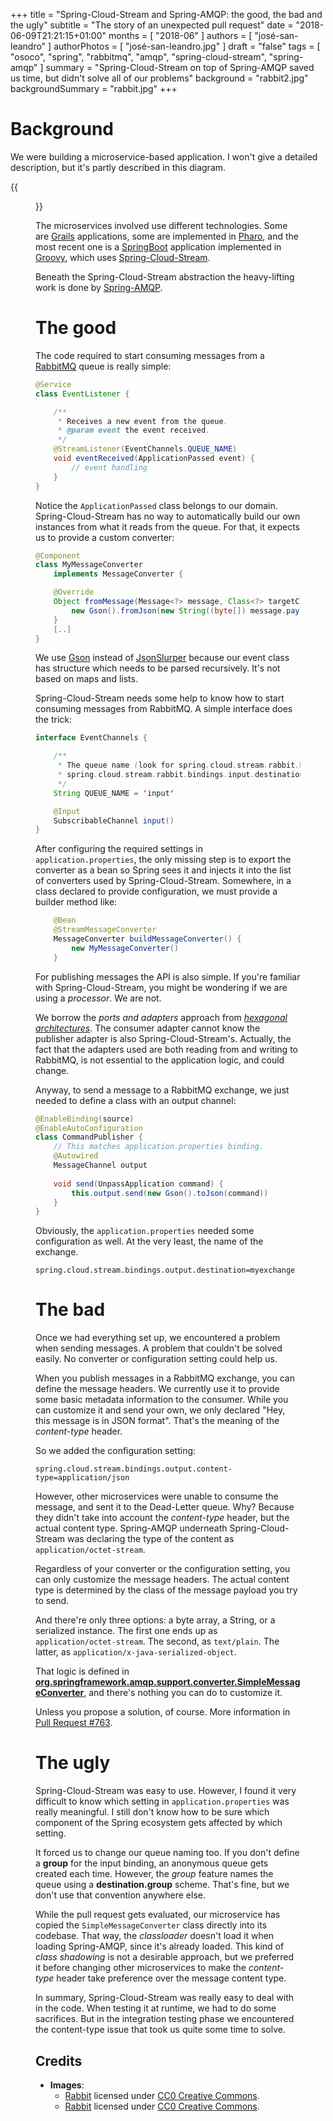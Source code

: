 +++
title = "Spring-Cloud-Stream and Spring-AMQP: the good, the bad and the ugly"
subtitle = "The story of an unexpected pull request"
date = "2018-06-09T21:21:15+01:00"
months = [ "2018-06" ]
authors = [ "josé-san-leandro" ]
authorPhotos = [ "josé-san-leandro.jpg" ]
draft = "false"
tags = [ "osoco", "spring", "rabbitmq", "amqp", "spring-cloud-stream", "spring-amqp" ]
summary = "Spring-Cloud-Stream on top of Spring-AMQP saved us time, but didn't solve all of our problems"
background = "rabbit2.jpg"
backgroundSummary = "rabbit.jpg"
+++

# Background

We were building a microservice-based application. I won't give a detailed description, but
it's partly described in this diagram.

{{<figure src="/images/thoughts/sample-microservice-architecture-rabbitmq-commands-events.png">}}

The microservices involved use different technologies. Some are [Grails](https://grails.org/) applications,
some are implemented in [Pharo](http://pharo.org/), and the most recent one is a
[SpringBoot](https://spring.io/projects/spring-boot) application implemented in
[Groovy](http://groovy-lang.org/),
which uses [Spring-Cloud-Stream](https://spring.io/projects/spring-cloud-stream).

Beneath the Spring-Cloud-Stream abstraction the heavy-lifting work is done by
[Spring-AMQP](https://spring.io/projects/spring-amqp).

# The good

The code required to start consuming messages from a [RabbitMQ](https://www.rabbitmq.com/) queue is really simple:

```Java
@Service
class EventListener {

    /**
     * Receives a new event from the queue.
     * @param event the event received.
     */
    @StreamListener(EventChannels.QUEUE_NAME)
    void eventReceived(ApplicationPassed event) {
        // event handling
    }
}
```

Notice the `ApplicationPassed` class belongs to our domain. Spring-Cloud-Stream has no way to automatically
build our own instances from what it reads from the queue. For that, it expects us to provide
a custom converter:

```Java
@Component
class MyMessageConverter
    implements MessageConverter {

    @Override
    Object fromMessage(Message<?> message, Class<?> targetClass) {
        new Gson().fromJson(new String((byte[]) message.payload, 'UTF-8'), ApplicationPassed)
    }
    [..]
}
```

We use [Gson](https://github.com/google/gson) instead of
[JsonSlurper](http://docs.groovy-lang.org/latest/html/gapi/groovy/json/JsonSlurper.html) because our
event class has structure which needs to be parsed recursively.
It's not based on maps and lists.

Spring-Cloud-Stream needs some help to know how to start consuming messages from RabbitMQ.
A simple interface does the trick:

```Java
interface EventChannels {

    /**
     * The queue name (look for spring.cloud.stream.rabbit.bindings.input entries in application.properties):
     * spring.cloud.stream.rabbit.bindings.input.destination=myqueue
     */
    String QUEUE_NAME = 'input'

    @Input
    SubscribableChannel input()
}
```

After configuring the required settings in `application.properties`, the only missing step is to export
the converter as a bean so Spring sees it and injects it into the list of converters used
by Spring-Cloud-Stream. Somewhere, in a class declared to provide configuration, we must provide a builder
method like:

```Java
    @Bean
    @StreamMessageConverter
    MessageConverter buildMessageConverter() {
        new MyMessageConverter()
    }
```

For publishing messages the API is also simple. If you're familiar with Spring-Cloud-Stream, you might be
wondering if we are using a *processor*. We are not.

We borrow the *ports and adapters* approach from
[*hexagonal architectures*](http://wiki.c2.com/?HexagonalArchitecture). The consumer adapter cannot
know the publisher adapter is also Spring-Cloud-Stream's. Actually, the fact that the adapters used
are both reading from and writing to RabbitMQ, is not essential to the application logic, and could
change.

Anyway, to send a message to a RabbitMQ exchange, we just needed to define a class with an output channel:

```Java
@EnableBinding(source)
@EnableAutoConfiguration
class CommandPublisher {
    // This matches application.properties binding.
    @Autowired
    MessageChannel output
    
    void send(UnpassApplication command) {
        this.output.send(new Gson().toJson(command))
    }
}
```

Obviously, the `application.properties` needed some configuration as well. At the very least, the name
of the exchange.

```
spring.cloud.stream.bindings.output.destination=myexchange
```

# The bad

Once we had everything set up, we encountered a problem when sending messages. A problem that
couldn't be solved easily. No converter or configuration setting could help us.

When you publish messages in a RabbitMQ exchange, you can define the message headers.
We currently use it to provide some basic metadata information to the consumer. 
While you can customize it and send your own, we only declared "Hey, this message is in JSON format".
That's the meaning of the *content-type* header.

So we added the configuration setting:
```
spring.cloud.stream.bindings.output.content-type=application/json
```

However, other microservices were unable to consume the message, and sent it to the Dead-Letter queue.
Why? Because they didn't take into account the *content-type* header, but the actual content type.
Spring-AMQP underneath Spring-Cloud-Stream was declaring the type of the content as `application/octet-stream`.

Regardless of your converter or the configuration setting, you can only customize the message headers.
The actual content type is determined by the class of the message payload you try to send.

And there're only three options: a byte array, a String, or a serialized instance.
The first one ends up as `application/octet-stream`.
The second, as `text/plain`. The latter, as `application/x-java-serialized-object`.

That logic is defined in
[**org.springframework.amqp.support.converter.SimpleMessageConverter**](https://github.com/spring-projects/spring-amqp/blob/master/spring-amqp/src/main/java/org/springframework/amqp/support/converter/SimpleMessageConverter.java#L129),
and there's nothing you can do to customize it.

Unless you propose a solution, of course. More information in [Pull Request #763](https://github.com/spring-projects/spring-amqp/pull/763).

# The ugly

Spring-Cloud-Stream was easy to use. However, I found it very difficult to know which setting
in `application.properties` was really meaningful. I still don't know how to be sure which
component of the Spring ecosystem gets affected by which setting.

It forced us to change our queue naming too. If you don't define a **group** for the input binding,
an anonymous queue gets created each time. However, the *group* feature names the queue
using a **destination.group** scheme. That's fine, but we don't use that convention anywhere else.

While the pull request gets evaluated, our microservice has copied the `SimpleMessageConverter` class 
directly into its codebase. That way, the *classloader* doesn't load it when loading Spring-AMQP, since it's
already loaded. This kind of *class shadowing* is not a desirable approach, but we preferred
it before changing other microservices to make the *content-type* header take preference over
the message content type.

In summary, Spring-Cloud-Stream was really easy to deal with in the code. When testing it at
runtime, we had to do some sacrifices. But in the integration testing phase we encountered
the content-type issue that took us quite some time to solve.

## Credits

- **Images**:
  - <a href="https://pixabay.com/en/rabbit-garden-bunny-spring-green-1422882/" target="_blank">Rabbit</a> licensed under <a href="https://creativecommons.org/publicdomain/zero/1.0/deed.en">CC0 Creative Commons</a>.
  - <a href="https://pixabay.com/en/rabbit-mammal-green-spring-brown-214540/" target="_blank">Rabbit</a> licensed under <a href="https://creativecommons.org/publicdomain/zero/1.0/deed.en">CC0 Creative Commons</a>.





